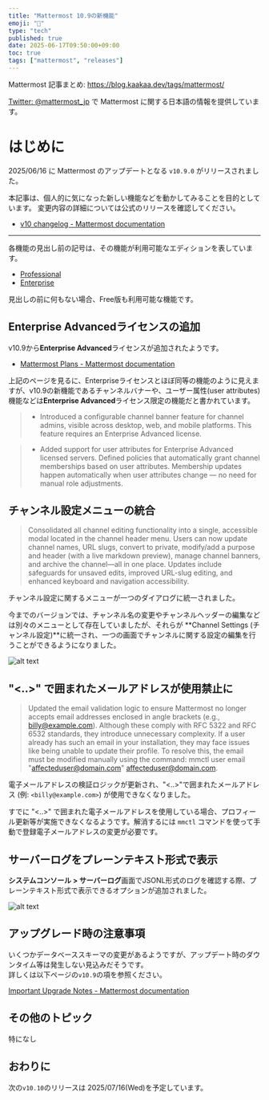 ```yaml
---
title: "Mattermost 10.9の新機能"
emoji: "🎉"
type: "tech"
published: true
date: 2025-06-17T09:50:00+09:00
toc: true
tags: ["mattermost", "releases"]
---
```


Mattermost 記事まとめ: https://blog.kaakaa.dev/tags/mattermost/

[Twitter: @mattermost_jp](https://twitter.com/mattermost_jp) で Mattermost に関する日本語の情報を提供しています。

# はじめに

2025/06/16 に Mattermost のアップデートとなる `v10.9.0` がリリースされました。  

本記事は、個人的に気になった新しい機能などを動かしてみることを目的としています。
変更内容の詳細については公式のリリースを確認してください。

- [v10 changelog \- Mattermost documentation](https://docs.mattermost.com/about/mattermost-v10-changelog.html#release-v10-9-feature-release)

---

各機能の見出し前の記号は、その機能が利用可能なエディションを表しています。

- [Professional](https://mattermost.com/pricing/)
- [Enterprise](https://mattermost.com/pricing/)

見出しの前に何もない場合、Free版も利用可能な機能です。

## Enterprise Advancedライセンスの追加

v10.9から**Enterprise Advanced**ライセンスが追加されたようです。

* [Mattermost Plans \- Mattermost documentation](https://docs.mattermost.com/about/plans.html)

上記のページを見るに、Enterpriseライセンスとほぼ同等の機能のように見えますが、v10.9の新機能であるチャンネルバナーや、ユーザー属性(user attributes)機能などは**Enterprise Advanced**ライセンス限定の機能だと書かれています。

> * Introduced a configurable channel banner feature for channel admins, visible across desktop, web, and mobile platforms. This feature requires an Enterprise Advanced license.

> * Added support for user attributes for Enterprise Advanced licensed servers. Defined policies that automatically grant channel memberships based on user attributes. Membership updates happen automatically when user attributes change — no need for manual role adjustments.

## チャンネル設定メニューの統合

> Consolidated all channel editing functionality into a single, accessible modal located in the channel header menu. Users can now update channel names, URL slugs, convert to private, modify/add a purpose and header (with a live markdown preview), manage channel banners, and archive the channel—all in one place. Updates include safeguards for unsaved edits, improved URL-slug editing, and enhanced keyboard and navigation accessibility.

チャンネル設定に関するメニューが一つのダイアログに統一されました。

今までのバージョンでは、チャンネル名の変更やチャンネルヘッダーの編集などは別々のメニューとして存在していましたが、それらが **Channel Settings (チャンネル設定)**に統一され、一つの画面でチャンネルに関する設定の編集を行うことができるようになりました。

![alt text](https://blog.kaakaa.dev/images/posts/mattermost/releases-10.9/channels-channel-setttings.png)


## "<..>" で囲まれたメールアドレスが使用禁止に

> Updated the email validation logic to ensure Mattermost no longer accepts email addresses enclosed in angle brackets (e.g., <billy@example.com>). Although these comply with RFC 5322 and RFC 6532 standards, they introduce unnecessary complexity. If a user already has such an email in your installation, they may face issues like being unable to update their profile. To resolve this, the email must be modified manually using the command: mmctl user email "<affecteduser@domain.com>" affecteduser@domain.com.

電子メールアドレスの検証ロジックが更新され、"<..>"で囲まれたメールアドレス (例: `<billy@example.com>`) が使用できなくなりました。

すでに "<..>" で囲まれた電子メールアドレスを使用している場合、プロフィール更新等が実施できなくなるようです。解消するには `mmctl` コマンドを使って手動で登録電子メールアドレスの変更が必要です。

## サーバーログをプレーンテキスト形式で表示

**システムコンソール > サーバーログ**画面でJSONL形式のログを確認する際、プレーンテキスト形式で表示できるオプションが追加されました。

![alt text](https://blog.kaakaa.dev/images/posts/mattermost/releases-10.9/admin-serverlog-plain.png)


## アップグレード時の注意事項

いくつかデータベーススキーマの変更があるようですが、アップデート時のダウンタイム等は発生しない見込みだそうです。  
詳しくは以下ページの`v10.9`の項を参照ください。  

[Important Upgrade Notes \- Mattermost documentation](https://docs.mattermost.com/upgrade/important-upgrade-notes.html)

## その他のトピック

特になし

## おわりに

次の`v10.10`のリリースは 2025/07/16(Wed)を予定しています。  
